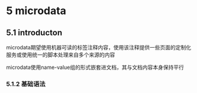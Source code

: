 # 5 microdata

## 5.1 introducton

microdata期望使用机器可读的标签注释内容，使用该注释提供一些页面的定制化服务或使用统一的脚本处理来自多个来源的内容

microdata使用name-value组的形式嵌套进文档，其与文档内容本身保持平行

### 5.1.2 基础语法

